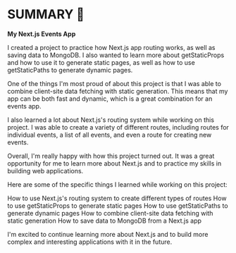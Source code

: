 # SUMMARY 📂

**My Next.js Events App**

I created a project to practice how Next.js app routing works, as well as saving data to MongoDB. I also wanted to learn more about getStaticProps and how to use it to generate static pages, as well as how to use getStaticPaths to generate dynamic pages.

One of the things I'm most proud of about this project is that I was able to combine client-site data fetching with static generation. This means that my app can be both fast and dynamic, which is a great combination for an events app.

I also learned a lot about Next.js's routing system while working on this project. I was able to create a variety of different routes, including routes for individual events, a list of all events, and even a route for creating new events.

Overall, I'm really happy with how this project turned out. It was a great opportunity for me to learn more about Next.js and to practice my skills in building web applications.

Here are some of the specific things I learned while working on this project:

How to use Next.js's routing system to create different types of routes
How to use getStaticProps to generate static pages
How to use getStaticPaths to generate dynamic pages
How to combine client-site data fetching with static generation
How to save data to MongoDB from a Next.js app


I'm excited to continue learning more about Next.js and to build more complex and interesting applications with it in the future.
